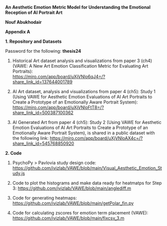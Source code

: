 <b>An Aesthetic Emotion Metric Model for Understanding the Emotional Reception of AI Portrait Art</b>

<b>Nouf Abukhodair</b>

<b>Appendix A</b>

<b>1. Repository and Datasets</b>

Password for the following: <b>thesis24</b>
1.  Historical Art dataset analysis and visualizations from paper 3 (ch4) (VAWE:  A New Art Emotion Classification Metric for Evaluating Art Portraits):         	
https://miro.com/app/board/uXjVNlo6qJ4=/?share_link_id=137644001789
 
2.  AI Art dataset, analysis and visualizations from paper 4 (ch5): Study 1 (Using VAWE for Aesthetic Emotion Evaluations of AI Art Portraits to Create a Prototype of an Emotionally Aware Portrait System):
        	https://miro.com/app/board/uXjVNloFtT8=/?share_link_id=500387100362

3.  AI Generated Art from paper 4 (ch5): Study 2 (Using VAWE for Aesthetic Emotion Evaluations of AI Art Portraits to Create a Prototype of an Emotionally Aware Portrait System), is shared in a public dataset with the following link:
       	https://miro.com/app/board/uXjVNloAX4c=/?share_link_id=545768850920


<b>2. Code</b>

1. PsychoPy > Pavlovia study design code: https://github.com/ivizlab/VAWE/blob/main/Visual_Aesthetic_Emotion_Study.js

2. Code to plot the histograms and make data ready for heatmatps for Step 3: https://github.com/ivizlab/VAWE/blob/main/anglediff.m 

3. Code for generating heatmaps: https://github.com/ivizlab/VAWE/blob/main/getPolar_fin.py

4. Code for calculating zscores for emotion term placement (VAWE): https://github.com/ivizlab/VAWE/blob/main/fixcsv_3.m


   

